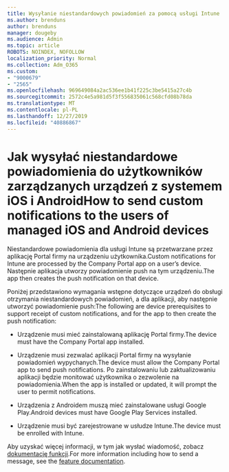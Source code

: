 ```yaml
---
title: Wysyłanie niestandardowych powiadomień za pomocą usługi Intune
ms.author: brenduns
author: brenduns
manager: dougeby
ms.audience: Admin
ms.topic: article
ROBOTS: NOINDEX, NOFOLLOW
localization_priority: Normal
ms.collection: Adm_O365
ms.custom:
- "9000679"
- "2565"
ms.openlocfilehash: 969649084a2ac536ee1b41f225c3be5415a27c4b
ms.sourcegitcommit: 2572c4e5a981d5f3f556835061c568cfd08b78da
ms.translationtype: MT
ms.contentlocale: pl-PL
ms.lasthandoff: 12/27/2019
ms.locfileid: "40886867"
---
```

# <a name="how-to-send-custom-notifications-to-the-users-of-managed-ios-and-android-devices"></a><span data-ttu-id="ed2ae-102">Jak wysyłać niestandardowe powiadomienia do użytkowników zarządzanych urządzeń z systemem iOS i Android</span><span class="sxs-lookup"><span data-stu-id="ed2ae-102">How to send custom notifications to the users of managed iOS and Android devices</span></span>

<span data-ttu-id="ed2ae-103">Niestandardowe powiadomienia dla usługi Intune są przetwarzane przez aplikację Portal firmy na urządzeniu użytkownika.</span><span class="sxs-lookup"><span data-stu-id="ed2ae-103">Custom notifications for Intune are processed by the Company Portal app on a user’s device.</span></span> <span data-ttu-id="ed2ae-104">Następnie aplikacja utworzy powiadomienie push na tym urządzeniu.</span><span class="sxs-lookup"><span data-stu-id="ed2ae-104">The app then creates the push notification on that device.</span></span>

<span data-ttu-id="ed2ae-105">Poniżej przedstawiono wymagania wstępne dotyczące urządzeń do obsługi otrzymania niestandardowych powiadomień, a dla aplikacji, aby następnie utworzyć powiadomienie push:</span><span class="sxs-lookup"><span data-stu-id="ed2ae-105">The following are device prerequisites to support receipt of custom notifications, and for the app to then create the push notification:</span></span>

- <span data-ttu-id="ed2ae-106">Urządzenie musi mieć zainstalowaną aplikację Portal firmy.</span><span class="sxs-lookup"><span data-stu-id="ed2ae-106">The device must have the Company Portal app installed.</span></span>  

- <span data-ttu-id="ed2ae-107">Urządzenie musi zezwalać aplikacji Portal firmy na wysyłanie powiadomień wypychanych.</span><span class="sxs-lookup"><span data-stu-id="ed2ae-107">The device must allow the Company Portal app to send push notifications.</span></span> <span data-ttu-id="ed2ae-108">Po zainstalowaniu lub zaktualizowaniu aplikacji będzie monitować użytkownika o zezwolenie na powiadomienia.</span><span class="sxs-lookup"><span data-stu-id="ed2ae-108">When the app is installed or updated, it will prompt the user to permit notifications.</span></span>

- <span data-ttu-id="ed2ae-109">Urządzenia z Androidem muszą mieć zainstalowane usługi Google Play.</span><span class="sxs-lookup"><span data-stu-id="ed2ae-109">Android devices must have Google Play Services installed.</span></span>

- <span data-ttu-id="ed2ae-110">Urządzenie musi być zarejestrowane w usłudze Intune.</span><span class="sxs-lookup"><span data-stu-id="ed2ae-110">The device must be enrolled with Intune.</span></span>

<span data-ttu-id="ed2ae-111">Aby uzyskać więcej informacji, w tym jak wysłać wiadomość, zobacz [dokumentację funkcji](https://docs.microsoft.com/intune/custom-notifications).</span><span class="sxs-lookup"><span data-stu-id="ed2ae-111">For more information including how to send a message, see the [feature documentation](https://docs.microsoft.com/intune/custom-notifications).</span></span>
